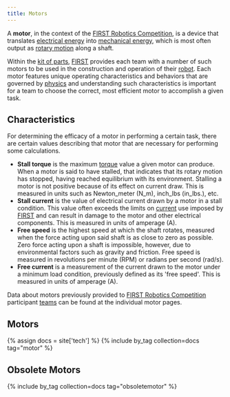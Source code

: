 ```yaml
---
title: Motors
---
```


A **motor**, in the context of the [FIRST Robotics Competition](first-robotics-competition), is a device that translates [electrical energy](http://www.wikipedia.org/wiki/Electricity "wikipedia:Electricity") into [mechanical energy](http://www.wikipedia.org/wiki/Mechanical_engergy "wikipedia:Mechanical_engergy"), which is most often output as [rotary motion](http://www.wikipedia.org/wiki/rotation "wikipedia:rotation") along a shaft.

Within the [kit of parts](kit-of-parts), [FIRST](first) provides each team with a number of such motors to be used in the construction and operation of their [robot](robot). Each motor features unique operating characteristics and behaviors that are governed by [physics](physics) and understanding such characteristics is important for a team to choose the correct, most efficient motor to accomplish a given task.

## Characteristics

For determining the efficacy of a motor in performing a certain task, there are certain values describing that motor that are necessary for performing some calculations.

- **Stall torque** is the maximum [torque](torque) value a given motor can produce. When a motor is said to have stalled, that indicates that its rotary motion has stopped, having reached equilibrium with its environment. Stalling a motor is not positive because of its effect on current draw. This is measured in units such as Newton_meter (N_m), inch_lbs (in_lbs.), etc.
- **Stall current** is the value of electrical current drawn by a motor in a stall condition. This value often exceeds the limits on [current](http://www.wikipedia.org/wiki/Electric_current "wikipedia:Electric_current") use imposed by [FIRST](first) and can result in damage to the motor and other electrical components. This is measured in units of amperage (A).
- **Free speed** is the highest speed at which the shaft rotates, measured when the force acting upon said shaft is as close to zero as possible. Zero force acting upon a shaft is impossible, however, due to environmental factors such as gravity and friction. Free speed is measured in revolutions per minute (RPM) or radians per second (rad/s).
- **Free current** is a measurement of the current drawn to the motor under a minimum load condition, previously defined as its 'free speed'. This is measured in units of amperage (A).

Data about motors previously provided to [FIRST Robotics Competition](FIRST_Robotics_Competition "FIRST Robotics
Competition") participant [teams](team) can be found at the individual motor pages.

## Motors

{% assign docs = site['tech'] %}
{% include by_tag collection=docs tag="motor" %}

## Obsolete Motors

{% include by_tag collection=docs tag="obsoletemotor" %}
